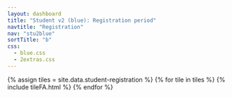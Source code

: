 ```yaml
---
layout: dashboard
title: "Student v2 (blue): Registration period"
navtitle: "Registration"
nav: "stu2blue"
sortTitle: "b"
css:
  - blue.css
  - 2extras.css
---
```


{% assign tiles = site.data.student-registration  %}
{% for tile in tiles %}
  {% include tileFA.html %}
{% endfor %}
